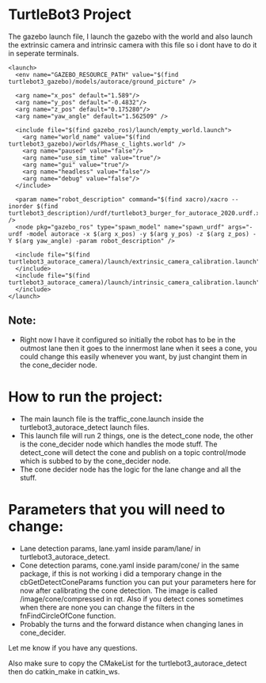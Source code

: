 # TurtleBot3 Project 

The gazebo launch file, I launch the gazebo with the world and also launch the extrinsic camera and intrinsic camera with this file so i dont have to do it in seperate terminals.

```
<launch>
  <env name="GAZEBO_RESOURCE_PATH" value="$(find turtlebot3_gazebo)/models/autorace/ground_picture" />

  <arg name="x_pos" default="1.589"/>
  <arg name="y_pos" default="-0.4832"/>
  <arg name="z_pos" default="0.175280"/>
  <arg name="yaw_angle" default="1.562509" />  

  <include file="$(find gazebo_ros)/launch/empty_world.launch">
    <arg name="world_name" value="$(find turtlebot3_gazebo)/worlds/Phase_c_lights.world" />
    <arg name="paused" value="false"/>
    <arg name="use_sim_time" value="true"/>
    <arg name="gui" value="true"/>
    <arg name="headless" value="false"/>
    <arg name="debug" value="false"/>
  </include>  

  <param name="robot_description" command="$(find xacro)/xacro --inorder $(find turtlebot3_description)/urdf/turtlebot3_burger_for_autorace_2020.urdf.xacro" />
  <node pkg="gazebo_ros" type="spawn_model" name="spawn_urdf" args="-urdf -model autorace -x $(arg x_pos) -y $(arg y_pos) -z $(arg z_pos) -Y $(arg yaw_angle) -param robot_description" />
   
  <include file="$(find turtlebot3_autorace_camera)/launch/extrinsic_camera_calibration.launch">
  </include>  
  <include file="$(find turtlebot3_autorace_camera)/launch/intrinsic_camera_calibration.launch">
  </include>
</launch>
```

## Note:
- Right now I have it configured so initially the robot has to be in the outmost lane then it goes to the innermost lane when it sees a cone, you could change this easily whenever you want, by just changint them in the cone_decider node.

# How to run the project:
- The main launch file is the traffic_cone.launch inside the turtlebot3_autorace_detect launch files.
- This launch file will run 2 things, one is the detect_cone node, the other is the cone_decider node which handles the mode stuff. The detect_cone will detect the cone and publish on a topic control/mode which is subbed to by the cone_decider node.
- The cone decider node has the logic for the lane change and all the stuff.

# Parameters that you will need to change:
- Lane detection params, lane.yaml inside param/lane/ in turtlebot3_autorace_detect.
- Cone detection params, cone.yaml inside param/cone/ in the same package, if this is not working i did a temporary change in the cbGetDetectConeParams function you can put your parameters here for now after calibrating the cone detection. The image is called /image/cone/compressed in rqt. Also if you detect cones sometimes when there are none you can change the filters in the fnFindCircleOfCone function.
- Probably the turns and the forward distance when changing lanes in cone_decider.

Let me know if you have any questions.

Also make sure to copy the CMakeList for the turtlebot3_autorace_detect then do catkin_make in catkin_ws.


